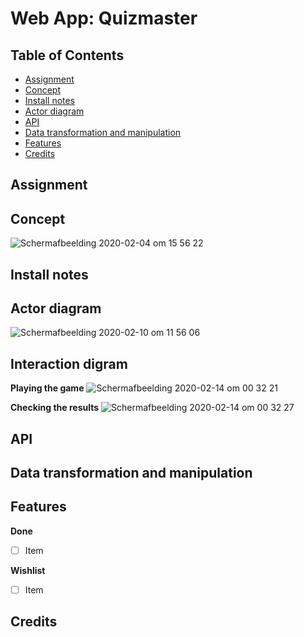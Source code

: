 # Web App: Quizmaster

## Table of Contents
* [Assignment](#Assignment)
* [Concept](#Concept)
* [Install notes](#Install-notes)
* [Actor diagram](#Actor-diagram)
* [API](#API)
* [Data transformation and manipulation](#Data-transformation-and-manipulation)
* [Features](#Features)
* [Credits](#Credits)


## Assignment

## Concept
<img alt="Schermafbeelding 2020-02-04 om 15 56 22" src="https://user-images.githubusercontent.com/45365598/73755834-f45a0d00-4766-11ea-87ef-8f2234a89881.png">

## Install notes

## Actor diagram
<img alt="Schermafbeelding 2020-02-10 om 11 56 06" src="https://user-images.githubusercontent.com/45365598/74144150-7ed5bd00-4bfc-11ea-85f3-49d91e843faa.png">

## Interaction digram
**Playing the game** 
<img alt="Schermafbeelding 2020-02-14 om 00 32 21" src="https://user-images.githubusercontent.com/45365598/74488162-a8733a80-4ec1-11ea-8852-2967bc6693f0.png">

**Checking the results**
<img alt="Schermafbeelding 2020-02-14 om 00 32 27" src="https://user-images.githubusercontent.com/45365598/74488193-b88b1a00-4ec1-11ea-960d-c110396bc37d.png">


## API

## Data transformation and manipulation

## Features
**Done**
- [ ] Item

**Wishlist**
- [ ] Item

## Credits

<!-- Add a nice poster image here at the end of the week, showing off your shiny frontend 📸 -->

<!-- Maybe a table of contents here? 📚 -->

<!-- How about a section that describes how to install this project? 🤓 -->

<!-- ...but how does one use this project? What are its features 🤔 -->

<!-- What external data source is featured in your project and what are its properties 🌠 -->

<!-- How about a license here? 📜 (or is it a licence?) 🤷 -->
